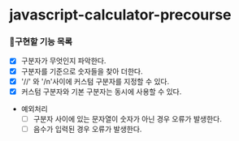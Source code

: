 # javascript-calculator-precourse
### 🚀구현할 기능 목록
- [x] 구분자가 무엇인지 파악한다.
- [x] 구분자를 기준으로 숫자들을 찾아 더한다.
- [x] '//' 와 '/n'사이에 커스텀 구분자를 지정할 수 있다.
- [x] 커스텀 구분자와 기본 구분자는 동시에 사용할 수 있다.
- 예외처리
    - [ ] 구분자 사이에 있는 문자열이 숫자가 아닌 경우 오류가 발생한다.
    - [ ] 음수가 입력된 경우 오류가 발생한다.